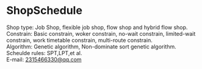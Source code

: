 # ShopSchedule

Shop type: Job Shop, flexible job shop, flow shop and hybrid flow shop.  
Constrain: Basic constrain, woker constrain, no-wait constrain, limited-wait constrain, work timetable constrain, multi-route constrain.    
Algorithm: Genetic algorithm, Non-dominate sort genetic algorithm.    
Scheulde rules: SPT,LPT,et al.   
E-mail: 2315466330@qq.com


